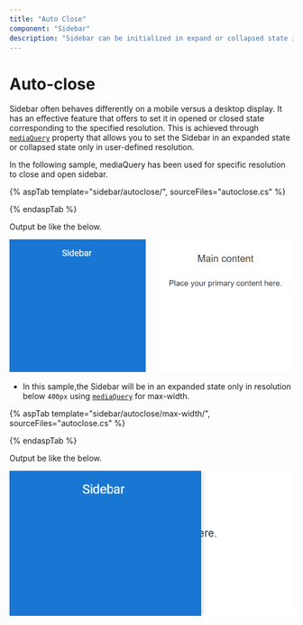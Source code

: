 ```yaml
---
title: "Auto Close"
component: "Sidebar"
description: "Sidebar can be initialized in expand or collapsed state in user specified resolutions."
---
```


# Auto-close

Sidebar often behaves differently on a mobile versus a desktop display. It has an effective feature that offers to set it in opened or closed state corresponding to the specified resolution. This is achieved through [`mediaQuery`](https://help.syncfusion.com/cr/aspnetcore-js2/Syncfusion.EJ2~Syncfusion.EJ2.Navigations.Sidebar~mediaQuery.html) property that allows you to set the Sidebar in an expanded state or collapsed state only in user-defined resolution.

In the following sample, mediaQuery has been used for specific resolution to close and open sidebar.

{% aspTab template="sidebar/autoclose/", sourceFiles="autoclose.cs" %}

{% endaspTab %}

Output be like the below.

![Sidebar Sample](./images/autoclose.png)

* In this sample,the Sidebar will be in an expanded state only in resolution below `400px` using [`mediaQuery`](https://help.syncfusion.com/cr/aspnetcore-js2/Syncfusion.EJ2~Syncfusion.EJ2.Navigations.Sidebar~mediaQuery.html) for max-width.

{% aspTab template="sidebar/autoclose/max-width/", sourceFiles="autoclose.cs" %}

{% endaspTab %}

Output be like the below.

![Sidebar Sample](./images/auto_close.png)